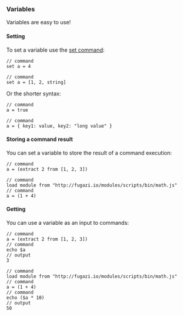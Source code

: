 ### Variables
Variables are easy to use!

#### Setting
To set a variable use the [set command](https://github.com/fugazi-io/webclient/blob/master/docs/builtins/commands.md#set):
```fugazi-command
// command
set a = 4
```
```fugazi-command
// command
set a = [1, 2, string]
```

Or the shorter syntax:
```fugazi-command
// command
a = true
```
```fugazi-command
// command
a = { key1: value, key2: "long value" }
```

#### Storing a command result
You can set a variable to store the result of a command execution:
```fugazi-command
// command
a = (extract 2 from [1, 2, 3])
```
```fugazi-commands
// command
load module from "http://fugazi.io/modules/scripts/bin/math.js"
// command
a = (1 + 4)
```

#### Getting
You can use a variable as an input to commands:
```fugazi-commands
// command
a = (extract 2 from [1, 2, 3])
// command
echo $a
// output
3
```
```fugazi-commands
// command
load module from "http://fugazi.io/modules/scripts/bin/math.js"
// command
a = (1 + 4)
// command
echo ($a * 10)
// output
50
```
